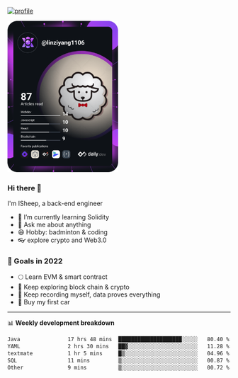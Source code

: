 [![profile](http://img.codelin.xyz/hello-im-isheep.svg)](https://www.calligrapher.ai/)

<a href="https://app.daily.dev/linziyang1106"><img src="/devcard.png" width="250" alt="ISheep's Dev Card"/></a>

### Hi there 🐏

I'm ISheep, a back-end engineer

- 🔭 I’m currently learning Solidity
- 💬 Ask me about anything
- 😄 Hobby: badminton & coding
- 👓 explore crypto and Web3.0

### 🚀 Goals in 2022
+ 🌕 Learn EVM & smart contract
+ 🤔 Keep exploring block chain & crypto
+ 🐏 Keep recording myself, data proves everything
+ 🚗 Buy my first car

-------

📊 **Weekly development breakdown**
<!--START_SECTION:waka-->

```text
Java               17 hrs 48 mins  ████████████████████░░░░░   80.40 %
YAML               2 hrs 30 mins   ██▓░░░░░░░░░░░░░░░░░░░░░░   11.28 %
textmate           1 hr 5 mins     █▒░░░░░░░░░░░░░░░░░░░░░░░   04.96 %
SQL                11 mins         ▒░░░░░░░░░░░░░░░░░░░░░░░░   00.87 %
Other              9 mins          ▒░░░░░░░░░░░░░░░░░░░░░░░░   00.72 %
```

<!--END_SECTION:waka-->
